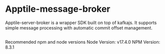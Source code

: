 # Apptile-message-broker

Apptile-server-broker is a wrapper SDK built on top of kafkajs. It supports simple message processing with automatic commit offset management.

##
Recommended npm and node versions
Node Version: v17.4.0
NPM Version: 8.3.1
